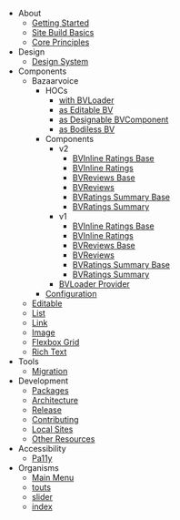   * About
    * [Getting Started](About/GettingStarted)
    * [Site Build Basics](About/SiteBuildBasics)
    * [Core Principles](About/CorePrinciples)
  * Design
    * [Design System](Design/DesignSystem)
  * Components
    * Bazaarvoice
      * HOCs
        * [with BVLoader](Components/Bazaarvoice/HOCs/withBVLoader)
        * [as Editable BV](Components/Bazaarvoice/HOCs/asEditableBV)
        * [as Designable BVComponent](Components/Bazaarvoice/HOCs/asDesignableBVComponent)
        * [as Bodiless BV](Components/Bazaarvoice/HOCs/asBodilessBV)
      * Components
        * v2
          * [BVInline Ratings Base](Components/Bazaarvoice/Components/v2/BVInlineRatingsBase)
          * [BVInline Ratings](Components/Bazaarvoice/Components/v2/BVInlineRatings)
          * [BVReviews Base](Components/Bazaarvoice/Components/v2/BVReviewsBase)
          * [BVReviews](Components/Bazaarvoice/Components/v2/BVReviews)
          * [BVRatings Summary Base](Components/Bazaarvoice/Components/v2/BVRatingsSummaryBase)
          * [BVRatings Summary](Components/Bazaarvoice/Components/v2/BVRatingsSummary)
        * v1
          * [BVInline Ratings Base](Components/Bazaarvoice/Components/v1/BVInlineRatingsBase)
          * [BVInline Ratings](Components/Bazaarvoice/Components/v1/BVInlineRatings)
          * [BVReviews Base](Components/Bazaarvoice/Components/v1/BVReviewsBase)
          * [BVReviews](Components/Bazaarvoice/Components/v1/BVReviews)
          * [BVRatings Summary Base](Components/Bazaarvoice/Components/v1/BVRatingsSummaryBase)
          * [BVRatings Summary](Components/Bazaarvoice/Components/v1/BVRatingsSummary)
        * [BVLoader Provider](Components/Bazaarvoice/Components/BVLoaderProvider)
      * [Configuration](Components/Bazaarvoice/Configuration)
    * [Editable](Components/Editable)
    * [List](Components/List)
    * [Link](Components/Link)
    * [Image](Components/Image)
    * [Flexbox Grid](Components/FlexboxGrid)
    * [Rich Text](Components/RichText)
  * Tools
    * [Migration](Tools/Migration)
  * Development
    * [Packages](Development/Packages)
    * [Architecture](Development/Architecture/)
    * [Release](Development/Release/)
    * [Contributing](Development/Contributing)
    * [Local Sites](Development/LocalSites)
    * [Other Resources](Development/OtherResources/)
  * Accessibility
    * [Pa11y](Accessibility/Pa11y)
  * Organisms
    * [Main Menu](Organisms/MainMenu)
    * [touts](Organisms/touts)
    * [slider](Organisms/slider)
    * [index](Organisms/index)

